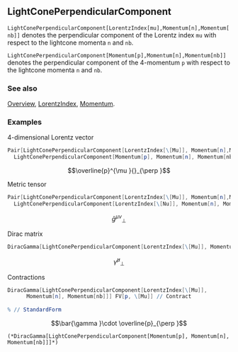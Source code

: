 ```mathematica
 
```

## LightConePerpendicularComponent

`LightConePerpendicularComponent[LorentzIndex[mu],Momentum[n],Momentum[nb]]` denotes the perpendicular component of the Lorentz index `mu` with respect to the lightcone momenta `n` and `nb`.

`LightConePerpendicularComponent[Momentum[p],Momentum[n],Momentum[nb]]` denotes the perpendicular component of the 4-momentum `p` with respect to the lightcone momenta `n` and `nb`.

### See also

[Overview](Extra/FeynCalc.md), [LorentzIndex](LorentzIndex.md), [Momentum](Momentum.md).

### Examples

$4$-dimensional Lorentz vector

```mathematica
Pair[LightConePerpendicularComponent[LorentzIndex[\[Mu]], Momentum[n],Momentum[nb]], 
  LightConePerpendicularComponent[Momentum[p], Momentum[n], Momentum[nb]]]
```

$$\overline{p}^{\mu }{}_{\perp }$$

Metric tensor

```mathematica
Pair[LightConePerpendicularComponent[LorentzIndex[\[Mu]], Momentum[n],Momentum[nb]], 
  LightConePerpendicularComponent[LorentzIndex[\[Nu]], Momentum[n], Momentum[nb]]]
```

$$\bar{g}^{\mu \nu }{}_{\perp }$$

Dirac matrix

```mathematica
DiracGamma[LightConePerpendicularComponent[LorentzIndex[\[Mu]], Momentum[n], Momentum[nb]]]
```

$$\bar{\gamma }^{\mu }{}_{\perp }$$

Contractions

```mathematica
DiracGamma[LightConePerpendicularComponent[LorentzIndex[\[Mu]], 
      Momentum[n], Momentum[nb]]] FV[p, \[Mu]] // Contract 
 
% // StandardForm

```

$$\bar{\gamma }\cdot \overline{p}_{\perp }$$

```
(*DiracGamma[LightConePerpendicularComponent[Momentum[p], Momentum[n], Momentum[nb]]]*)
```